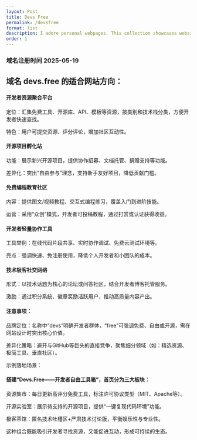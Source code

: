 ```yaml
---
layout: Post
title: Devs Free
permalink: /devsfree
format: list
description: I adore personal webpages. This collection showcases websites that have inspired me to create, curate, and take pride in my own little corner of the internet. (🌱 for digital gardens)
order: 1
---
```


### 域名注册时间 2025-05-19

## 域名 devs.free 的适合网站方向：

#### 开发者资源聚合平台

定位：汇集免费工具、开源库、API、模板等资源，按类别和技术栈分类，方便开发者快速查找。

特色：用户可提交资源、评分评论，增加社区互动性。

#### 开源项目孵化站

功能：展示新兴开源项目，提供协作招募、文档托管、捐赠支持等功能。

差异化：突出“自由参与”理念，支持新手友好项目，降低贡献门槛。

#### 免费编程教育社区

内容：提供图文/视频教程、交互式编程练习，覆盖入门到进阶技能。

运营：采用“众创”模式，开发者可投稿教程，通过打赏或认证获得收益。

#### 开发者轻量协作工具

工具举例：在线代码片段共享、实时协作调试、免费云测试环境等。

亮点：强调快速、免注册使用，降低个人开发者和小团队的成本。

#### 技术极客社交网络

形式：以技术话题为核心的论坛或问答社区，结合开发者博客托管服务。

激励：通过积分系统、徽章奖励活跃用户，推动高质量内容产出。

#### 注意事项：

品牌定位：名称中“devs”明确开发者群体，“free”可强调免费、自由或开源，需在网站设计时突出核心价值。

差异化策略：避开与GitHub等巨头的直接竞争，聚焦细分领域（如：精选资源、极简工具、垂直社区）。

示例落地场景：

#### 搭建“Devs.Free——开发者自由工具箱”，首页分为三大板块：

资源集市：每日更新高评分免费工具，标注许可协议类型（MIT、Apache等）。

开源实验室：展示待支持的开源项目，提供“一键复现代码环境”功能。

极客茶馆：匿名技术吐槽区+严肃技术讨论版，平衡娱乐性与专业性。

这种组合既能吸引开发者寻找资源，又能促进互动，形成可持续的生态。


